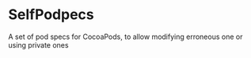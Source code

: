 SelfPodpecs
===========

A set of pod specs for CocoaPods, to allow modifying erroneous one or using private ones
